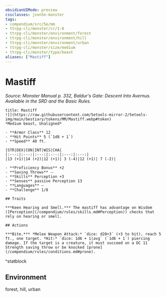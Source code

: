 ```yaml
---
obsidianUIMode: preview
cssclasses: json5e-monster
tags:
- compendium/src/5e/mm
- ttrpg-cli/monster/cr/1-8
- ttrpg-cli/monster/environment/forest
- ttrpg-cli/monster/environment/hill
- ttrpg-cli/monster/environment/urban
- ttrpg-cli/monster/size/medium
- ttrpg-cli/monster/type/beast
aliases: ["Mastiff"]
---
```

# Mastiff
*Source: Monster Manual p. 332, Baldur's Gate: Descent Into Avernus. Available in the SRD and the Basic Rules.*  

```ad-statblock
title: Mastiff
![](https://raw.githubusercontent.com/5etools-mirror-2/5etools-img/main/bestiary/tokens/MM/Mastiff.webp#token)
*Medium beast, Unaligned*

- **Armor Class** 12 
- **Hit Points** 5 (`1d8 + 1`)
- **Speed** 40 ft.

|STR|DEX|CON|INT|WIS|CHA|
|:---:|:---:|:---:|:---:|:---:|:---:|
|13 (+1)|14 (+2)|12 (+1)| 3 (-4)|12 (+1)| 7 (-2)|

- **Proficiency Bonus** +2
- **Saving Throws** ⏤
- **Skills** Perception +3
- **Senses** passive Perception 13
- **Languages** —
- **Challenge** 1/8

## Traits

***Keen Hearing and Smell.*** The mastiff has advantage on Wisdom ([Perception](/compendium/rules/skills.md#Perception)) checks that rely on hearing or smell.

## Actions

***Bite.*** *Melee Weapon Attack:* `dice: d20+3` (+3 to hit), reach 5 ft., one target. *Hit:* `dice: 1d6 + 1|avg` (`1d6 + 1`) piercing damage. If the target is a creature, it must succeed on a DC 11 Strength saving throw or be knocked [prone](/compendium/rules/conditions.md#prone).
```
^statblock

## Environment

forest, hill, urban